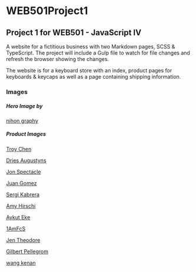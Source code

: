 # WEB501Project1
## Project 1 for WEB501 - JavaScript IV

A website for a fictitious business with two Markdown pages, SCSS & TypeScript. The project will include a Gulp file to watch for file changes and refresh the browser showing the changes.

The website is for a keyboard store with an index, product pages for keyboards & keycaps as well as a page containing shipping information.

### Images
##### Hero Image by 

[nihon graphy](https://unsplash.com/@nihongraphy?utm_medium=referral&amp;utm_campaign=photographer-credit&amp;utm_content=creditBadge)

##### Product Images
[Troy Chen](https://unsplash.com/@cbben?utm_medium=referral&amp;utm_campaign=photographer-credit&amp;utm_content=creditBadge)

[Dries Augustyns](https://unsplash.com/@drieaugu?utm_medium=referral&amp;utm_campaign=photographer-credit&amp;utm_content=creditBadge)

[Jon Spectacle](https://unsplash.com/@jonspectacle?utm_medium=referral&amp;utm_campaign=photographer-credit&amp;utm_content=creditBadge)

[Juan Gomez](https://unsplash.com/@nosoylasonia?utm_medium=referral&amp;utm_campaign=photographer-credit&amp;utm_content=creditBadge)

[Sergi Kabrera](https://unsplash.com/@skabrera?utm_medium=referral&amp;utm_campaign=photographer-credit&amp;utm_content=creditBadge)

[Amy Hirschi](https://unsplash.com/@amyhirschi?utm_medium=referral&amp;utm_campaign=photographer-credit&amp;utm_content=creditBadge)

[Aykut Eke](https://unsplash.com/@aykuteke?utm_medium=referral&amp;utm_campaign=photographer-credit&amp;utm_content=creditBadge)

[1AmFcS](https://unsplash.com/@1amfcs?utm_medium=referral&amp;utm_campaign=photographer-credit&amp;utm_content=creditBadge)

[Jen Theodore](https://unsplash.com/@jentheodore?utm_medium=referral&amp;utm_campaign=photographer-credit&amp;utm_content=creditBadge)

[Gilbert Pellegrom](https://unsplash.com/@gilbitron?utm_medium=referral&amp;utm_campaign=photographer-credit&amp;utm_content=creditBadge)

[wang kenan](https://unsplash.com/@kernan83?utm_medium=referral&amp;utm_campaign=photographer-credit&amp;utm_content=creditBadge)